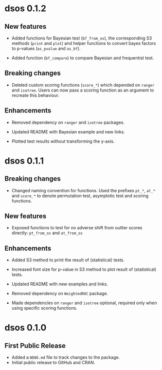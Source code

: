 
# dsos 0.1.2

## New features

* Added functions for Bayesian test (`bf_from_os`), the corresponding S3 methods
(`print` and `plot`) and helper functions to convert bayes factors to p-values
(`as_pvalue` and `as_bf`).

* Added function (`bf_compare`) to compare Bayesian and frequentist test.

## Breaking changes

* Deleted custom scoring functions (`score_*`) which depended on
`ranger` and `isotree`. Users can now pass a scoring function as an argument
to recreate this behaviour.

## Enhancements

* Removed dependency on `ranger` and `isotree` packages.

* Updated README with Bayesian example and new links.

* Plotted test results without transforming the y-axis.

# dsos 0.1.1

## Breaking changes

* Changed naming convention for functions. Used the prefixes `pt_*`, `at_*` and
`score_*` to denote permutation test, asymptotic test and scoring
functions.

## New features

* Exposed functions to test for no adverse shift from outlier scores
directly: `pt_from_os` and `at_from_os`

## Enhancements

* Added S3 method to print the result of (statistical) tests.

* Increased font size for p-value in S3 method to plot result of
(statistical) tests.

* Updated README with new examples and links.

* Removed dependency on `WeightedROC` package.

* Made dependencies on `ranger` and `isotree` optional, required only when
using specific scoring functions.

# dsos 0.1.0

## First Public Release

* Added a `NEWS.md` file to track changes to the package.
* Initial public release to GitHub and CRAN.
